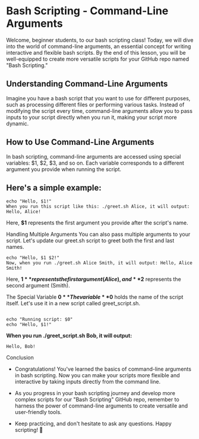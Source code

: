# Bash Scripting - Command-Line Arguments
Welcome, beginner students, to our bash scripting class! Today, we will dive into the world of command-line arguments, an essential concept for writing interactive and flexible bash scripts. By the end of this lesson, you will be well-equipped to create more versatile scripts for your GitHub repo named "Bash Scripting."

## Understanding Command-Line Arguments
Imagine you have a bash script that you want to use for different purposes, such as processing different files or performing various tasks. Instead of modifying the script every time, command-line arguments allow you to pass inputs to your script directly when you run it, making your script more dynamic.

## How to Use Command-Line Arguments
In bash scripting, command-line arguments are accessed using special variables: $1, $2, $3, and so on. Each variable corresponds to a different argument you provide when running the script.

## Here's a simple example:


```#!/bin/bash 
echo "Hello, $1!" 
When you run this script like this: ./greet.sh Alice, it will output: Hello, Alice!
```

Here, **$1** represents the first argument you provide after the script's name.

Handling Multiple Arguments
You can also pass multiple arguments to your script. Let's update our greet.sh script to greet both the first and last names.
```#!/bin/bash
echo "Hello, $1 $2!"
Now, when you run ./greet.sh Alice Smith, it will output: Hello, Alice Smith!
```
Here, **$1** represents the first argument (Alice), and **$2** represents the second argument (Smith).

The Special Variable **$0**
The variable **$0** holds the name of the script itself. Let's use it in a new script called greet_script.sh.

```#!/bin/bash

echo "Running script: $0"
echo "Hello, $1!" 
```
**When you run ./greet_script.sh Bob, it will output:**

```Running script: ./greet_script.sh
Hello, Bob!
```
Conclusion
- Congratulations! You've learned the basics of command-line arguments in bash scripting. Now you can make your scripts more flexible and interactive by taking inputs directly from the command line.

- As you progress in your bash scripting journey and develop more complex scripts for our "Bash Scripting" GitHub repo, remember to harness the power of command-line arguments to create versatile and user-friendly tools.

- Keep practicing, and don't hesitate to ask any questions. Happy scripting! 🚀
